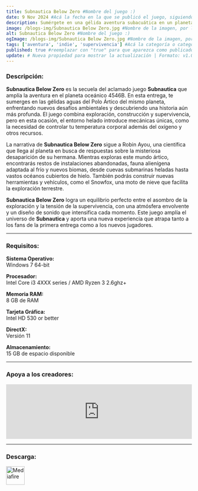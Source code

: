 ```yaml
---
title: Subnautica Below Zero #Nombre del juego :)
date: 9 Nov 2024 #Acá la fecha en la que se publicó el juego, siguiendo este formato: Dia "30", Mes "Oct", Año "2024" = como debe quedar: 30 Oct 2024
description: Sumérgete en una gélida aventura subacuática en un planeta alienígena. Below Zero está ambientado dos años después de los hechos del juego original de Subnautica. #Acá una mini descripción del juego
image: /blogs-img/Subnautica Below Zero.jpg #Nombre de la imagen, por lo general es exactamente el mismo nombre que el juego excluyendo lo ":" (Dos puntos)
alt: Subnautica Below Zero #Nombre del juego :)
ogImage: /blogs-img/Subnautica Below Zero.jpg #Nombre de la imagen, por lo general es exactamente el mismo nombre que el juego excluyendo lo ":" (Dos puntos)
tags: ['aventura', 'indie', 'supervivencia'] #Acá la categoría o categorías del juego, si es más de una se coloca en este formato: ['categoría1', 'categoría2']
published: true #reemplazar con "true" para que aparezca como publicado
update: # Nueva propiedad para mostrar la actualización | Formato: v1.0.0
---
```


<!--En VSCode seleccionando una palabra, por ejemplo: "Subnautica Below Zero" y apretando Ctrl+F2 se seleccionan todas las palabras iguales-->

### Descripción:
**Subnautica Below Zero** es la secuela del aclamado juego **Subnautica** que amplía la aventura en el planeta oceánico 4546B. En esta entrega, te sumerges en las gélidas aguas del Polo Ártico del mismo planeta, enfrentando nuevos desafíos ambientales y descubriendo una historia aún más profunda. El juego combina exploración, construcción y supervivencia, pero en esta ocasión, el entorno helado introduce mecánicas únicas, como la necesidad de controlar tu temperatura corporal además del oxígeno y otros recursos.

La narrativa de **Subnautica Below Zero** sigue a Robin Ayou, una científica que llega al planeta en busca de respuestas sobre la misteriosa desaparición de su hermana. Mientras exploras este mundo ártico, encontrarás restos de instalaciones abandonadas, fauna alienígena adaptada al frío y nuevos biomas, desde cuevas submarinas heladas hasta vastos océanos cubiertos de hielo. También podrás construir nuevas herramientas y vehículos, como el Snowfox, una moto de nieve que facilita la exploración terrestre.

**Subnautica Below Zero** logra un equilibrio perfecto entre el asombro de la exploración y la tensión de la supervivencia, con una atmósfera envolvente y un diseño de sonido que intensifica cada momento. Este juego amplía el universo de **Subnautica** y aporta una nueva experiencia que atrapa tanto a los fans de la primera entrega como a los nuevos jugadores.
<!--Prompt para Chat-GPT: Hazme una descripción para el juego "Subnautica Below Zero" y cada que menciones "Subnautica Below Zero" ponlo en negrita -->

---

### Requisitos:
**Sistema Operativo:**  
Windows 7 64-bit

**Procesador:**  
Intel Core i3 4XXX series / AMD Ryzen 3 2.6ghz+

**Memoria RAM:**  
8 GB de RAM

**Tarjeta Gráfica:**  
Intel HD 530 or better

**DirectX:**  
Versión 11

**Almacenamiento:**  
15 GB de espacio disponible

<!--Si falta o sobra un requisito se quita o se agrega manteniendo el mismo formato-->

---

### Apoya a los creadores:
<iframe src="https://store.steampowered.com/widget/848450/" frameborder="0" style="background-color: transparent; width: 100% !important; aspect-ratio: 646 / 190;"></iframe>

<!--Reemplazar los numeros (AppID) del juego (en este caso 2668510) por el numero (AppID) correspondiente con el juego a publicar-->
<!--El AppID se encuentra en la URL del Juego en Steam-->

---

### Descarga:

[<img src="https://gist.github.com/cxmeel/0dbc95191f239b631c3874f4ccf114e2/raw/download.svg" alt="Mediafire" height="50" />](https://www.mediafire.com/file/kstznx7lf7m4f08/Subnautica+Below+Zero.zip/file)

<!-- # se debe reemplazar por el link de descarga-->

<!--NOMBRE-DEL-SERVICIO se debe reemplazar por el servicio donde está subido el juego-->